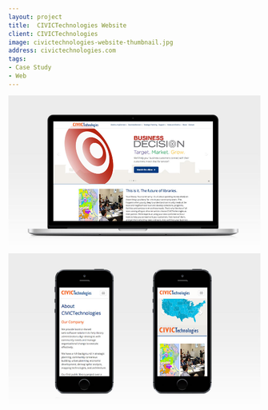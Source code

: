 ```yaml
---
layout: project
title:  CIVICTechnologies Website
client: CIVICTechnologies
image: civictechnologies-website-thumbnail.jpg
address: civictechnologies.com
tags:
- Case Study
- Web
---
```


![CIVICTechnologies Website](/img/civictechnologies-website-1.jpg)
![CIVICTechnologies Website](/img/civictechnologies-website-2.jpg)